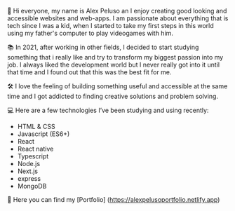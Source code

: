 :wave: Hi everyone, my name is Alex Peluso an I enjoy creating good looking and accessible websites and web-apps. 
I am passionate about everything that is tech since I was a kid, when I started to take my first steps in this world using my father's computer to play videogames with him.

:books: In 2021, after working in other fields, I decided to start studying something that i really like and try to transform my biggest passion into my job.
I always liked the development world but I never really got into it until that time and I found out that this was the best fit for me. 

:hammer_and_wrench: I love the feeling of building something useful and accessible at the same time and I got addicted to finding creative solutions and problem solving. 

:computer: Here are a few technologies I’ve been studying and using recently:

- HTML & CSS
- Javascript (ES6+)
- React
- React native
- Typescript 
- Node.js
- Next.js
- express
- MongoDB

:briefcase: Here you can find my [Portfolio] (https://alexpelusoportfolio.netlify.app)

